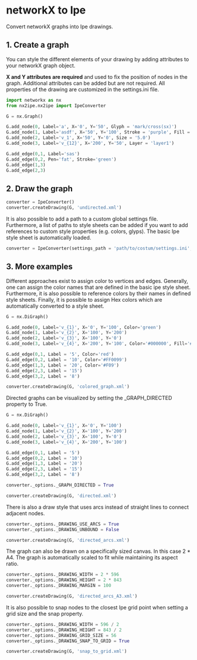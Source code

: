 # networkX to Ipe

Convert networkX graphs into Ipe drawings. 

## 1. Create a graph

You can style the different elements of your drawing by adding attributes to your networkX graph object. 

**X and Y attributes are required** and used to fix the position of nodes in the graph. Additional attributes can be added but are not required. 
All properties of the drawing are customized in the settings.ini file.

```python
import networkx as nx
from nx2ipe.nx2ipe import IpeConverter

G = nx.Graph()

G.add_node(0, Label='a', X='0', Y='50', Glyph = 'mark/cross(sx)')
G.add_node(1, Label='asdf', X='50', Y='100', Stroke = 'purple', Fill = 'yellow')
G.add_node(2, Label='v_1', X='50', Y='0', Size = '5.0')
G.add_node(3, Label='v_{12}', X='200', Y='50', Layer = 'layer1')

G.add_edge(0,1, Label='sas')
G.add_edge(0,2, Pen='fat', Stroke='green')
G.add_edge(1,3)
G.add_edge(2,3)
```

## 2. Draw the graph

```python
converter = IpeConverter()
converter.createDrawing(G, 'undirected.xml')
```

It is also possible to add a path to a custom global settings file. Furthermore, a list of paths to style sheets can be added if you want to add references to custom style properties (e.g. colors, glyps). 
The basic Ipe style sheet is automatically loaded.

```python
converter = IpeConverter(settings_path = 'path/to/costum/settings.ini', styles = ['mycolors.xml', 'myglyphs.xml'])
```

## 3. More examples

Different approaches exist to assign color to vertices and edges. Generally, one can assign the color names that are defined in the basic ipe style sheet.
Furthermore, it is also possible to reference colors by their names in defined style sheets. 
Finally, it is possible to assign Hex colors which are automatically converted to a style sheet.

```python
G = nx.DiGraph()

G.add_node(0, Label='v_{1}', X='0', Y='100', Color='green')
G.add_node(1, Label='v_{2}', X='100', Y='200')
G.add_node(2, Label='v_{3}', X='100', Y='0')
G.add_node(3, Label='v_{4}', X='200', Y='100', Color='#000000', Fill='#99FF00')

G.add_edge(0,1, Label = '5', Color='red')
G.add_edge(0,2, Label = '10', Color='#FF0099')
G.add_edge(1,3, Label = '20', Color='#F09')
G.add_edge(2,3, Label = '15')
G.add_edge(3,2, Label = '8')

converter.createDrawing(G, 'colored_graph.xml')
```

Directed graphs can be visualized by setting the _GRAPH_DIRECTED property to True.

```python
G = nx.DiGraph()

G.add_node(0, Label='v_{1}', X='0', Y='100')
G.add_node(1, Label='v_{2}', X='100', Y='200')
G.add_node(2, Label='v_{3}', X='100', Y='0')
G.add_node(3, Label='v_{4}', X='200', Y='100')

G.add_edge(0,1, Label = '5')
G.add_edge(0,2, Label = '10')
G.add_edge(1,3, Label = '20')
G.add_edge(2,3, Label = '15')
G.add_edge(3,2, Label = '8')

converter._options._GRAPH_DIRECTED = True

converter.createDrawing(G, 'directed.xml')
```

There is also a draw style that uses arcs instead of straight lines to connect adjacent nodes.

```python
converter._options._DRAWING_USE_ARCS = True
converter._options._DRAWING_UNBOUND = False

converter.createDrawing(G, 'directed_arcs.xml')
```

The graph can also be drawn on a specifically sized canvas. In this case 2 * A4. The graph is automatically scaled to fit while maintaining its aspect ratio.

```python
converter._options._DRAWING_WIDTH = 2 * 596
converter._options._DRAWING_HEIGHT = 2 * 843
converter._options._DRAWING_MARGIN = 100

converter.createDrawing(G, 'directed_arcs_A3.xml')
```

It is also possible to snap nodes to the closest Ipe grid point when setting a grid size and the snap property.

```python
converter._options._DRAWING_WIDTH = 596 / 2
converter._options._DRAWING_HEIGHT = 843 / 2
converter._options._DRAWING_GRID_SIZE = 56
converter._options._DRAWING_SNAP_TO_GRID = True

converter.createDrawing(G, 'snap_to_grid.xml')
```